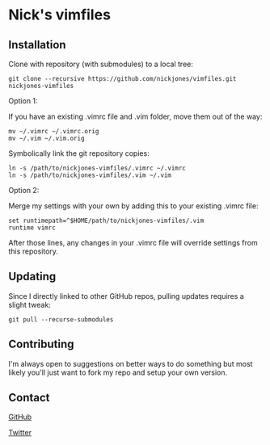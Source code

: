 Nick's vimfiles
===============

Installation
------------

Clone with repository (with submodules) to a local tree:

    git clone --recursive https://github.com/nickjones/vimfiles.git nickjones-vimfiles

Option 1:

If you have an existing .vimrc file and .vim folder, move them out of the way:

    mv ~/.vimrc ~/.vimrc.orig
    mv ~/.vim ~/.vim.orig

Symbolically link the git repository copies:

    ln -s /path/to/nickjones-vimfiles/.vimrc ~/.vimrc
    ln -s /path/to/nickjones-vimfiles/.vim ~/.vim
    
Option 2:

Merge my settings with your own by adding this to your existing .vimrc file:

    set runtimepath=^$HOME/path/to/nickjones-vimfiles/.vim
    runtime vimrc

After those lines, any changes in your .vimrc file will override settings from this repository.

Updating
--------

Since I directly linked to other GitHub repos, pulling updates requires a slight tweak:

    git pull --recurse-submodules

Contributing
------------

I'm always open to suggestions on better ways to do something but most likely you'll
just want to fork my repo and setup your own version.

Contact
-------

[GitHub](https://github.com/inbox/new?to=nickjones)

[Twitter](http://twitter.com/nicktj)
